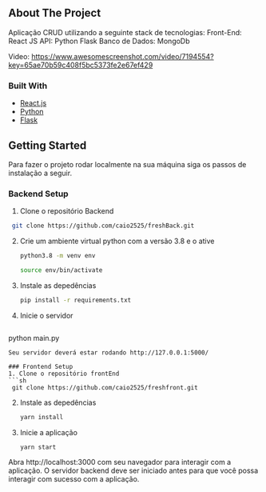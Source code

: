 ## About The Project
Aplicação CRUD utilizando a seguinte stack de tecnologias:
Front-End: React JS
API: Python Flask
Banco de Dados: MongoDb

Video: https://www.awesomescreenshot.com/video/7194554?key=65ae70b59c408f5bc5373fe2e67ef429

### Built With

* [React.js](https://pt-br.reactjs.org/)
* [Python](https://www.python.org/)
* [Flask](https://flask.palletsprojects.com/)

## Getting Started
Para fazer o projeto rodar localmente na sua máquina siga os passos de instalação a seguir.  

### Backend Setup

1. Clone o repositório Backend
  ```sh
   git clone https://github.com/caio2525/freshBack.git
   ```
   
2. Crie um ambiente virtual python com a versão 3.8 e o ative
   ```sh
   python3.8 -m venv env
   ```

   ```sh
   source env/bin/activate
   ```

3. Instale as depedências
    ```sh
   pip install -r requirements.txt
   ```
4. Inicie o servidor
   ```sh
  python main.py
  ```
Seu servidor deverá estar rodando http://127.0.0.1:5000/

### Frontend Setup
1. Clone o repositório frontEnd
  ```sh
   git clone https://github.com/caio2525/freshfront.git
   ```

2. Instale as depedências
   ```sh
   yarn install
   ```

3. Inicie a aplicação
    ```sh
   yarn start
   ```

Abra http://localhost:3000 com seu navegador para interagir com a aplicação.
O servidor backend deve ser iniciado antes para que você possa interagir com sucesso com a aplicação.
